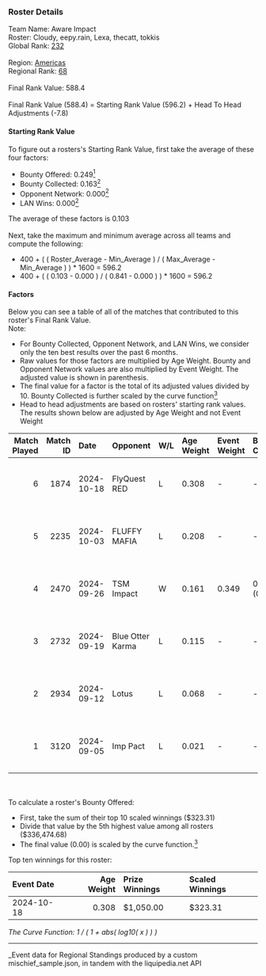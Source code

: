 ### Roster Details<br />
Team Name: Aware Impact<br />
Roster: Cloudy, eepy.rain, Lexa, thecatt, tokkis<br />
Global Rank: [232](../../standings_global_2025_03_01.md)<br />
<br />
Region: [Americas]( ../../standings_americas_2025_03_01.md)<br />
Regional Rank: [68]( ../../standings_americas_2025_03_01.md)<br />
<br />
Final Rank Value:  588.4<br />
<br />
Final Rank Value (588.4) = Starting Rank Value (596.2) + Head To Head Adjustments (-7.8)<br />

#### Starting Rank Value<br />
To figure out a rosters's Starting Rank Value, first take the average of these four factors:<br />
- Bounty Offered: 0.249[<sup>1</sup>](#table2)
- Bounty Collected: 0.163[<sup>2</sup>](#table1)
- Opponent Network: 0.000[<sup>2</sup>](#table1)
- LAN Wins: 0.000[<sup>2</sup>](#table1)

The average of these factors is 0.103<br />
<br />
Next, take the maximum and minimum average across all teams and compute the following:<br />
- 400 + ( ( Roster_Average - Min_Average ) / ( Max_Average - Min_Average ) ) * 1600 = 596.2
- 400 + ( ( 0.103 - 0.000 ) / ( 0.841 - 0.000 ) ) * 1600 = 596.2


#### Factors<br />
Below you can see a table of all of the matches that contributed to this roster's Final Rank Value.<br />
Note:<br />

- For Bounty Collected, Opponent Network, and LAN Wins, we consider only the ten best results over the past 6 months.
- Raw values for those factors are multiplied by Age Weight. Bounty and Opponent Network values are also multiplied by Event Weight. The adjusted value is shown in parenthesis.
- The final value for a factor is the total of its adjusted values divided by 10. Bounty Collected is further scaled by the curve function[<sup>3</sup>](#curveFunction)
- Head to head adjustments are based on rosters' starting rank values. The results shown below are adjusted by Age Weight and not Event Weight
<span id="table1"></span><br />


| Match Played | Match ID | Date       | Opponent         | W/L | Age Weight | Event Weight | Bounty Collected | Opponent Network | LAN Wins  | H2H Adj. | Roster                                   |
| -: | -: | :- | :- | :- | :- | :- | :- | :- | :- | -: | :- |
|            6 |     1874 | 2024-10-18 | FlyQuest RED     | L   | 0.308      | -            | -                | -                | -         |    -4.16 | Cloudy, eepy.rain, Lexa, thecatt, tokkis |
|            5 |     2235 | 2024-10-03 | FLUFFY MAFIA     | L   | 0.208      | -            | -                | -                | -         |    -3.08 | Cloudy, eepy.rain, Lexa, thecatt, tokkis |
|            4 |     2470 | 2024-09-26 | TSM Impact       | W   | 0.161      | 0.349        | 0.001 (0.000)    | 0.029 (0.002)    | 0 (0.000) |     2.66 | Cloudy, eepy.rain, Lexa, thecatt, tokkis |
|            3 |     2732 | 2024-09-19 | Blue Otter Karma | L   | 0.115      | -            | -                | -                | -         |    -1.80 | Cloudy, eepy.rain, Lexa, thecatt, tokkis |
|            2 |     2934 | 2024-09-12 | Lotus            | L   | 0.068      | -            | -                | -                | -         |    -1.08 | Cloudy, eepy.rain, Lexa, thecatt, tokkis |
|            1 |     3120 | 2024-09-05 | Imp Pact         | L   | 0.021      | -            | -                | -                | -         |    -0.32 | Cloudy, eepy.rain, Lexa, thecatt, tokkis |

<br />
<span id="table2"></span><br />
To calculate a roster's Bounty Offered:<br />

- First, take the sum of their top 10 scaled winnings ($323.31)
- Divide that value by the 5th highest value among all rosters ($336,474.68)
- The final value (0.00) is scaled by the curve function.[<sup>3</sup>](#curveFunction)

Top ten winnings for this roster:<br />

| Event Date | Age Weight | Prize Winnings | Scaled Winnings |
| :- | -: | :- | :- |
| 2024-10-18 |      0.308 | $1,050.00      | $323.31         |


<span id="curveFunction"></span>_The Curve Function: 1 / ( 1 + abs( log10( x ) ) )_<br />

---
_Event data for Regional Standings produced by a custom mischief_sample.json, in tandem with the liquipedia.net API<br />
